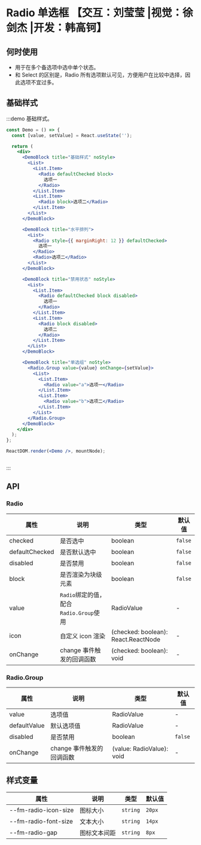 # Radio 单选框 【交互：刘莹莹 |视觉：徐剑杰 |开发：韩高钶】

## 何时使用

- 用于在多个备选项中选中单个状态。
- 和 Select 的区别是，Radio 所有选项默认可见，方便用户在比较中选择，因此选项不宜过多。

## 基础样式

:::demo 基础样式。

```jsx
const Demo = () => {
  const [value, setValue] = React.useState('');

  return (
    <div>
      <DemoBlock title="基础样式" noStyle>
        <List>
          <List.Item>
            <Radio defaultChecked block>
              选项一
            </Radio>
          </List.Item>
          <List.Item>
            <Radio block>选项二</Radio>
          </List.Item>
        </List>
      </DemoBlock>

      <DemoBlock title="水平排列">
        <List>
          <Radio style={{ marginRight: 12 }} defaultChecked>
            选项一
          </Radio>
          <Radio>选项二</Radio>
        </List>
      </DemoBlock>

      <DemoBlock title="禁用状态" noStyle>
        <List>
          <List.Item>
            <Radio defaultChecked block disabled>
              选项一
            </Radio>
          </List.Item>
          <List.Item>
            <Radio block disabled>
              选项二
            </Radio>
          </List.Item>
        </List>
      </DemoBlock>

      <DemoBlock title="单选组" noStyle>
        <Radio.Group value={value} onChange={setValue}>
          <List>
            <List.Item>
              <Radio value="a">选项一</Radio>
            </List.Item>
            <List.Item>
              <Radio value="b">选项二</Radio>
            </List.Item>
          </List>
        </Radio.Group>
      </DemoBlock>
    </div>
  );
};

ReactDOM.render(<Demo />, mountNode);
```

```less
```

:::

## API

### Radio

| 属性           | 说明                                   | 类型                                | 默认值  |
| -------------- | -------------------------------------- | ----------------------------------- | ------- |
| checked        | 是否选中                               | boolean                             | `false` |
| defaultChecked | 是否默认选中                           | boolean                             | `false` |
| disabled       | 是否禁用                               | boolean                             | `false` |
| block          | 是否渲染为块级元素                     | boolean                             | `false` |
| value          | `Radio`绑定的值，配合`Radio.Group`使用 | RadioValue                          | -       |
| icon           | 自定义 icon 渲染                       | (checked: boolean): React.ReactNode | -       |
| onChange       | change 事件触发的回调函数              | (checked: boolean): void            | -       |

### Radio.Group

| 属性         | 说明                      | 类型                      | 默认值  |
| ------------ | ------------------------- | ------------------------- | ------- |
| value        | 选项值                    | RadioValue                | -       |
| defaultValue | 默认选项值                | RadioValue                | -       |
| disabled     | 是否禁用                  | boolean                   | `false` |
| onChange     | change 事件触发的回调函数 | (value: RadioValue): void | -       |

## 样式变量

| 属性                 | 说明         | 类型     | 默认值 |
| -------------------- | ------------ | -------- | ------ |
| --fm-radio-icon-size | 图标大小     | `string` | `20px` |
| --fm-radio-font-size | 文本大小     | `string` | `14px` |
| --fm-radio-gap       | 图标文本间距 | `string` | `8px`  |
